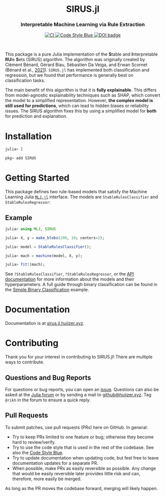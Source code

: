 <h1 align="center">SIRUS.jl</h1>

<h3 align="center">
    Interpretable Machine Learning via Rule Extraction
</h3>

<p align="center">
    <a href="https://github.com/rikhuijzer/SIRUS.jl/actions?query=workflow%3ACI+branch%3Amain">
        <img src="https://github.com/rikhuijzer/SIRUS.jl/workflows/CI/badge.svg" alt="CI">
    </a>
    <a href="https://github.com/invenia/BlueStyle">
        <img src="https://img.shields.io/badge/Code%20Style-Blue-4495d1.svg" alt="Code Style Blue">
    </a>
    <a style="border-width:0" href="https://doi.org/10.21105/joss.05786">
        <img src="https://joss.theoj.org/papers/10.21105/joss.05786/status.svg" alt="DOI badge" >
    </a>
</p>

<br>

This package is a pure Julia implementation of the **S**table and **I**nterpretable **RU**le **S**ets (SIRUS) algorithm.
The algorithm was originally created by Clément Bénard, Gérard Biau, Sébastien Da Veiga, and Erwan Scornet (Bénard et al., [2021](http://proceedings.mlr.press/v130/benard21a.html)).
`SIRUS.jl` has implemented both classification and regression, but we found that performance is generally best on classification tasks.

The main benefit of this algorithm is that it is **fully explainable**.
This differs from model-agnostic explainability techniques such as SHAP, which convert the model to a simplified representation.
However, **the complex model is still used for predictions**, which can lead to hidden biases or reliability issues.
The SIRUS algorithm fixes this by using a simplified model for **both** for prediction and explanation.

# Installation

```julia
julia> ]

pkg> add SIRUS
```

# Getting Started

This package defines two rule-based models that satisfy the Machine Learning Julia [`MLJ.jl`](https://github.com/alan-turing-institute/MLJ.jl) interface.
The models are `StableRulesClassifier` and `StableRulesRegressor`:

## Example

```julia
julia> using MLJ, SIRUS

julia> X, y = make_blobs(200, 10; centers=2);

julia> model = StableRulesClassifier();

julia> mach = machine(model, X, y);

julia> fit!(mach);
```

See `?StableRulesClassifier`, `?StableRulesRegressor`, or the [API documentation](https://sirus.jl.huijzer.xyz/dev/api/) for more information about the models and their hyperparameters.
A full guide through binary classification can be found in the [Simple Binary Classification](https://sirus.jl.huijzer.xyz/dev/binary-classification/) example.

# Documentation

Documentation is at [sirus.jl.huijzer.xyz](https://sirus.jl.huijzer.xyz).

# Contributing

Thank you for your interest in contributing to SIRUS.jl!
There are multiple ways to contribute.

## Questions and Bug Reports

For questions or bug reports, you can open an [issue](https://github.com/rikhuijzer/SIRUS.jl/issues).
Questions can also be asked at the [Julia forum](https://discourse.julialang.org/) or by sending a mail to [github@huijzer.xyz](mailto:github@huijzer.xyz).
Tag `@rikh` in the forum to ensure a quick reply.

## Pull Requests

To submit patches, use pull requests (PRs) here on GitHub.
In general:

- Try to keep PRs limited to one feature or bug; otherwise they become hard to review/verify.
- Try to use the code style that is used in the rest of the codebase.
  See also the [Code Style Blue](https://github.com/invenia/BlueStyle).
- Try to update documentation when updating code, but feel free to leave documentation updates for a separate PR.
- When possible, make PRs as easily reversible as possible.
  Any change that would be easily reversible later provides little risk and can, therefore, more easily be merged.

As long as the PR moves the codebase forward, merging will likely happen.
